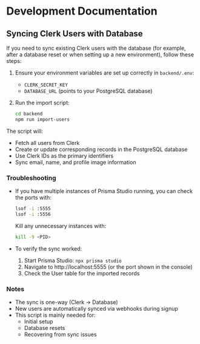 # Development Documentation

## Syncing Clerk Users with Database

If you need to sync existing Clerk users with the database (for example, after a database reset or when setting up a new environment), follow these steps:

1. Ensure your environment variables are set up correctly in `backend/.env`:
   - `CLERK_SECRET_KEY`
   - `DATABASE_URL` (points to your PostgreSQL database)

2. Run the import script:
   ```bash
   cd backend
   npm run import-users
   ```

The script will:
- Fetch all users from Clerk
- Create or update corresponding records in the PostgreSQL database
- Use Clerk IDs as the primary identifiers
- Sync email, name, and profile image information

### Troubleshooting

- If you have multiple instances of Prisma Studio running, you can check the ports with:
  ```bash
  lsof -i :5555
  lsof -i :5556
  ```
  Kill any unnecessary instances with:
  ```bash
  kill -9 <PID>
  ```

- To verify the sync worked:
  1. Start Prisma Studio: `npx prisma studio`
  2. Navigate to http://localhost:5555 (or the port shown in the console)
  3. Check the User table for the imported records

### Notes

- The sync is one-way (Clerk → Database)
- New users are automatically synced via webhooks during signup
- This script is mainly needed for:
  - Initial setup
  - Database resets
  - Recovering from sync issues 